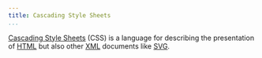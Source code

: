 ```yaml
---
title: Cascading Style Sheets
...
```


[Cascading Style Sheets][CSS] (CSS) is a language for describing the
presentation of [HTML] but also other [XML] documents like [SVG].

[CSS]: https://en.wikipedia.org/wiki/Cascading_Style_Sheets
[HTML]: html.html
[XML]: xml.html
[SVG]: svg.html
